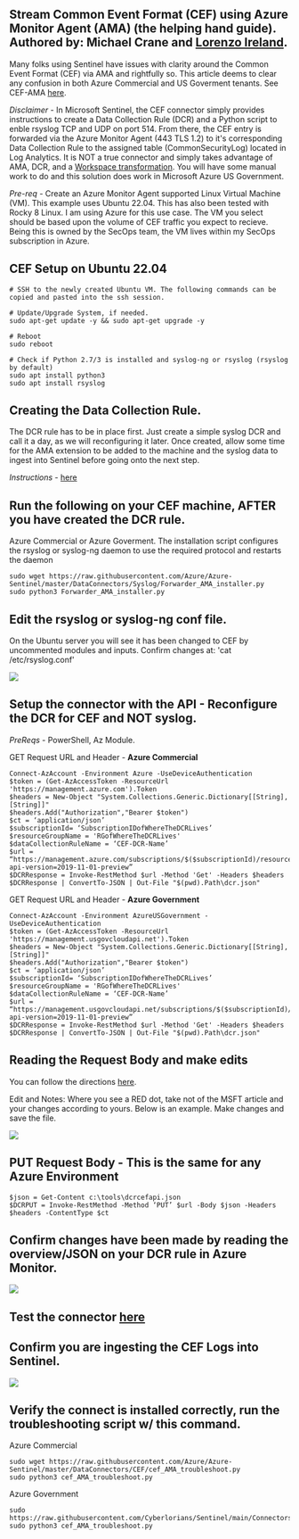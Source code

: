 ## Stream Common Event Format (CEF) using Azure Monitor Agent (AMA) (the helping hand guide). Authored by: Michael Crane and [Lorenzo Ireland](https://github.com/dcodev1702). ##

Many folks using Sentinel have issues with clarity around the Common Event Format (CEF) via AMA and rightfully so. This article deems to clear any confusion in both Azure Commercial and US Goverment tenants. See CEF-AMA [here](https://learn.microsoft.com/en-us/azure/sentinel/connect-cef-ama).

*Disclaimer* - In Microsoft Sentinel, the CEF connector simply provides instructions to create a Data Collection Rule (DCR) and a Python script to enble rsyslog TCP and UDP on port 514. From there, the CEF entry is forwarded via the Azure Monitor Agent (443 TLS 1.2) to it's corresponding Data Collection Rule to the assigned table (CommonSecurityLog) located in Log Analytics. It is NOT a true connector and simply takes advantage of AMA, DCR, and a [Workspace transformation](https://learn.microsoft.com/en-us/azure/sentinel/data-transformation). You will have some manual work to do and this solution does work in Microsoft Azure US Government. 

*Pre-req* - Create an Azure Monitor Agent supported Linux Virtual Machine (VM). This example uses Ubuntu 22.04. This has also been tested with Rocky 8 Linux. I am using Azure for this use case. The VM you select should be based upon the volume of CEF traffic you expect to recieve. Being this is owned by the SecOps team, the VM lives within my SecOps subscription in Azure.

## CEF Setup on Ubuntu 22.04

```
# SSH to the newly created Ubuntu VM. The following commands can be copied and pasted into the ssh session.

# Update/Upgrade System, if needed.
sudo apt-get update -y && sudo apt-get upgrade -y

# Reboot
sudo reboot

# Check if Python 2.7/3 is installed and syslog-ng or rsyslog (rsyslog by default) 
sudo apt install python3
sudo apt install rsyslog
```

## Creating the Data Collection Rule.

The DCR rule has to be in place first. Just create a simple syslog DCR and call it a day, as we will reconfiguring it later. Once created, allow some time for the AMA extension to be added to the machine and the syslog data to ingest into Sentinel before going onto the next step. 

*Instructions* - [here](https://learn.microsoft.com/en-us/azure/sentinel/forward-syslog-monitor-agent)

## Run the following on your CEF machine, AFTER you have created the DCR rule.
 
Azure Commercial or Azure Goverment. The installation script configures the rsyslog or syslog-ng daemon to use the required protocol and restarts the daemon
```
sudo wget https://raw.githubusercontent.com/Azure/Azure-Sentinel/master/DataConnectors/Syslog/Forwarder_AMA_installer.py
sudo python3 Forwarder_AMA_installer.py 

```
## Edit the rsyslog or syslog-ng conf file. 
On the Ubuntu server you will see it has been changed to CEF by uncommented modules and inputs. Confirm changes at: 'cat /etc/rsyslog.conf'

![](https://github.com/Cyberlorians/uploadedimages/blob/main/cefmagrsyslog.png)

## Setup the connector with the API - Reconfigure the DCR for CEF and NOT syslog. 

*PreReqs* - PowerShell, Az Module.

GET Request URL and Header - **Azure Commercial** 
 
```
Connect-AzAccount -Environment Azure -UseDeviceAuthentication
$token = (Get-AzAccessToken -ResourceUrl 'https://management.azure.com').Token
$headers = New-Object "System.Collections.Generic.Dictionary[[String],[String]]"
$headers.Add("Authorization","Bearer $token")
$ct = ‘application/json’
$subscriptionId= ‘SubscriptionIDofWhereTheDCRLives’
$resourceGroupName = 'RGofWhereTheDCRLives'
$dataCollectionRuleName = ‘CEF-DCR-Name’
$url = “https://management.azure.com/subscriptions/$($subscriptionId)/resourceGroups/$($resourceGroupName)/providers/Microsoft.Insights/dataCollectionRules/$($dataCollectionRuleName)?api-version=2019-11-01-preview”
$DCRResponse = Invoke-RestMethod $url -Method 'Get' -Headers $headers
$DCRResponse | ConvertTo-JSON | Out-File "$(pwd).Path\dcr.json"
```

GET Request URL and Header - **Azure Government**  

```
Connect-AzAccount -Environment AzureUSGovernment -UseDeviceAuthentication
$token = (Get-AzAccessToken -ResourceUrl 'https://management.usgovcloudapi.net').Token
$headers = New-Object "System.Collections.Generic.Dictionary[[String],[String]]"
$headers.Add("Authorization","Bearer $token")
$ct = ‘application/json’
$subscriptionId= ‘SubscriptionIDofWhereTheDCRLives’
$resourceGroupName = 'RGofWhereTheDCRLives'
$dataCollectionRuleName = ‘CEF-DCR-Name’
$url = “https://management.usgovcloudapi.net/subscriptions/$($subscriptionId)/resourceGroups/$($resourceGroupName)/providers/Microsoft.Insights/dataCollectionRules/$($dataCollectionRuleName)?api-version=2019-11-01-preview”
$DCRResponse = Invoke-RestMethod $url -Method 'Get' -Headers $headers
$DCRResponse | ConvertTo-JSON | Out-File "$(pwd).Path\dcr.json"
```
## Reading the Request Body and make edits

You can follow the directions [here](https://learn.microsoft.com/en-us/azure/sentinel/connect-cef-ama#request-body). 

Edit and Notes: Where you see a RED dot, take not of the MSFT article and your changes according to yours. Below is an example. Make changes and save the file.

![](https://github.com/Cyberlorians/uploadedimages/blob/main/cefdcredit.png)

## PUT Request Body - **This is the same for any Azure Environment**

```
$json = Get-Content c:\tools\dcrcefapi.json
$DCRPUT = Invoke-RestMethod -Method ‘PUT’ $url -Body $json -Headers $headers -ContentType $ct
```

## Confirm changes have been made by reading the overview/JSON on your DCR rule in Azure Monitor.

![](https://github.com/Cyberlorians/uploadedimages/blob/main/CEFcompleteDCR.png)

## Test the connector [here](https://learn.microsoft.com/en-us/azure/sentinel/connect-cef-ama#test-the-connector)

## Confirm you are ingesting the CEF Logs into Sentinel.

![](https://github.com/Cyberlorians/uploadedimages/blob/main/SentinelCEFProof.png)

## Verify the connect is installed correctly, run the troubleshooting script w/ this command.

Azure Commercial
```
sudo wget https://raw.githubusercontent.com/Azure/Azure-Sentinel/master/DataConnectors/CEF/cef_AMA_troubleshoot.py
sudo python3 cef_AMA_troubleshoot.py
```

Azure Government
```
sudo https://raw.githubusercontent.com/Cyberlorians/Sentinel/main/Connectors/CEF/cef_AMA_GOV_troubleshoot.py
sudo python3 cef_AMA_troubleshoot.py
```
